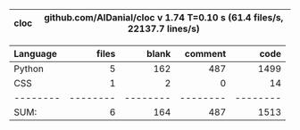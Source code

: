 cloc|github.com/AlDanial/cloc v 1.74  T=0.10 s (61.4 files/s, 22137.7 lines/s)
--- | ---

Language|files|blank|comment|code
:-------|-------:|-------:|-------:|-------:
Python|5|162|487|1499
CSS|1|2|0|14
--------|--------|--------|--------|--------
SUM:|6|164|487|1513
